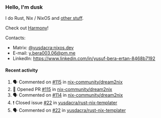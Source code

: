 ### Hello, I'm dusk

I do Rust, Nix / NixOS and [other stuff](https://yusdacra.gitlab.io/about).

Check out [Harmony](https://harmonyapp.io)!

Contacts:
- Matrix: [@yusdacra:nixos.dev](https://matrix.to/#/@yusdacra:nixos.dev)
- E-mail: y.bera003.06@pm.me
- LinkedIn: https://www.linkedin.com/in/yusuf-bera-ertan-8468b7192

#### Recent activity

<!--START_SECTION:activity-->
1. 🗣 Commented on [#115](https://github.com/nix-community/dream2nix/issues/115) in [nix-community/dream2nix](https://github.com/nix-community/dream2nix)
2. 💪 Opened PR [#115](https://github.com/nix-community/dream2nix/pull/115) in [nix-community/dream2nix](https://github.com/nix-community/dream2nix)
3. 🗣 Commented on [#114](https://github.com/nix-community/dream2nix/issues/114) in [nix-community/dream2nix](https://github.com/nix-community/dream2nix)
4. ❗️ Closed issue [#22](https://github.com/yusdacra/rust-nix-templater/issues/22) in [yusdacra/rust-nix-templater](https://github.com/yusdacra/rust-nix-templater)
5. 🗣 Commented on [#22](https://github.com/yusdacra/rust-nix-templater/issues/22) in [yusdacra/rust-nix-templater](https://github.com/yusdacra/rust-nix-templater)
<!--END_SECTION:activity-->
